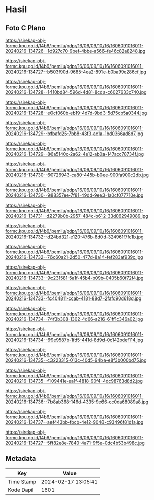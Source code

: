 # Hasil

## Foto C Plano

https://sirekap-obj-formc.kpu.go.id/f4b6/pemilu/pdpr/16/06/09/10/16/1606091016011-20240216-134726--1d927c70-9bef-4bbe-a566-fe46c82a8248.jpg

https://sirekap-obj-formc.kpu.go.id/f4b6/pemilu/pdpr/16/06/09/10/16/1606091016011-20240216-134727--b503f90d-9685-4ea2-891e-b0ba99e286cf.jpg

https://sirekap-obj-formc.kpu.go.id/f4b6/pemilu/pdpr/16/06/09/10/16/1606091016011-20240216-134728--1410bd84-596d-4d81-8cda-c6027633c740.jpg

https://sirekap-obj-formc.kpu.go.id/f4b6/pemilu/pdpr/16/06/09/10/16/1606091016011-20240216-134728--e0cf060b-eb19-4d7d-9bd3-5d75cb5a0344.jpg

https://sirekap-obj-formc.kpu.go.id/f4b6/pemilu/pdpr/16/06/09/10/16/1606091016011-20240216-134729--bfbafd25-7bb8-43f3-ac1a-1bd0366ad8d7.jpg

https://sirekap-obj-formc.kpu.go.id/f4b6/pemilu/pdpr/16/06/09/10/16/1606091016011-20240216-134729--86a5140c-2a62-4e12-ab0a-147acc78734f.jpg

https://sirekap-obj-formc.kpu.go.id/f4b6/pemilu/pdpr/16/06/09/10/16/1606091016011-20240216-134730--60726943-ca80-445b-b0ee-900fa900c2db.jpg

https://sirekap-obj-formc.kpu.go.id/f4b6/pemilu/pdpr/16/06/09/10/16/1606091016011-20240216-134730--988357ee-7f81-49dd-9ee3-1a0cf077710e.jpg

https://sirekap-obj-formc.kpu.go.id/f4b6/pemilu/pdpr/16/06/09/10/16/1606091016011-20240216-134731--d2279b0b-2957-484c-b612-33d062949089.jpg

https://sirekap-obj-formc.kpu.go.id/f4b6/pemilu/pdpr/16/06/09/10/16/1606091016011-20240216-134732--d24bd321-e120-476b-8d0d-324961f7fc1b.jpg

https://sirekap-obj-formc.kpu.go.id/f4b6/pemilu/pdpr/16/06/09/10/16/1606091016011-20240216-134732--76c60a21-2d50-477d-8a14-fef283af939c.jpg

https://sirekap-obj-formc.kpu.go.id/f4b6/pemilu/pdpr/16/06/09/10/16/1606091016011-20240216-134733--9c231581-5a1f-45b4-b09b-0405b60f72f4.jpg

https://sirekap-obj-formc.kpu.go.id/f4b6/pemilu/pdpr/16/06/09/10/16/1606091016011-20240216-134733--fc404811-ccab-4181-88d7-2fafd90d618d.jpg

https://sirekap-obj-formc.kpu.go.id/f4b6/pemilu/pdpr/16/06/09/10/16/1606091016011-20240216-134734--74f3b308-1302-4d66-a216-61ff1c346a02.jpg

https://sirekap-obj-formc.kpu.go.id/f4b6/pemilu/pdpr/16/06/09/10/16/1606091016011-20240216-134734--69e9587b-1fd5-441d-8d9d-0c142bdef114.jpg

https://sirekap-obj-formc.kpu.go.id/f4b6/pemilu/pdpr/16/06/09/10/16/1606091016011-20240216-134735--c3223315-013c-40d5-94ba-e8f3b000bd75.jpg

https://sirekap-obj-formc.kpu.go.id/f4b6/pemilu/pdpr/16/06/09/10/16/1606091016011-20240216-134735--f109441e-ea1f-4818-90f4-4dc98763d8d2.jpg

https://sirekap-obj-formc.kpu.go.id/f4b6/pemilu/pdpr/16/06/09/10/16/1606091016011-20240216-134736--7b8ab368-146d-4335-9e66-cc0da68089a8.jpg

https://sirekap-obj-formc.kpu.go.id/f4b6/pemilu/pdpr/16/06/09/10/16/1606091016011-20240216-134737--aef443bb-fbcb-4e12-9048-c93496f81d1a.jpg

https://sirekap-obj-formc.kpu.go.id/f4b6/pemilu/pdpr/16/06/09/10/16/1606091016011-20240216-134727--5ff82e8e-7840-4a71-9f5e-0dc4b53b498c.jpg


## Metadata

| Key        | Value               |
| ---------- | ------------------- |
| Time Stamp | 2024-02-17 13:05:41 |
| Kode Dapil | 1601                |



